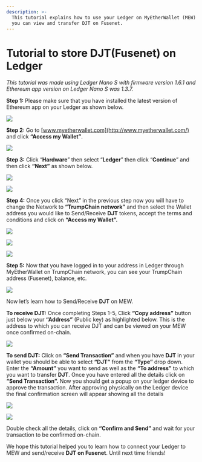 ```yaml
---
description: >-
  This tutorial explains how to use your Ledger on MyEtherWallet (MEW) so that
  you can view and transfer DJT on Fusenet.
---
```


# Tutorial to store DJT\(Fusenet\) on Ledger



_This tutorial was made using Ledger Nano S with firmware version 1.6.1 and Ethereum app version on Ledger Nano S was 1.3.7._

**Step 1:** Please make sure that you have installed the latest version of Ethereum app on your Ledger as shown below.

![](../.gitbook/assets/0%20%282%29.png)

**Step 2:** Go to [www.myetherwallet.com](http://www.myetherwallet.com/) and click **“Access my Wallet”**.

![](../.gitbook/assets/1%20%285%29.png)

**Step 3:** Click “**Hardware**” then select “**Ledger**” then click “**Continue**” and then click **“Next”** as shown below.

![](../.gitbook/assets/2%20%285%29.png)

![](../.gitbook/assets/3%20%284%29.png)

**Step 4:** Once you click “Next” in the previous step now you will have to change the Network to **“TrumpChain network”** and then select the Wallet address you would like to Send/Receive **DJT** tokens, accept the terms and conditions and click on **“Access my Wallet”.**

![](../.gitbook/assets/4%20%285%29.png)

![](../.gitbook/assets/5%20%283%29.png)

![](../.gitbook/assets/6%20%284%29.png)

**Step 5:** Now that you have logged in to your address in Ledger through MyEtherWallet on TrumpChain network, you can see your TrumpChain address \(Fusenet\), balance, etc.

![](../.gitbook/assets/7%20%283%29.png)

Now let’s learn how to Send/Receive **DJT** on MEW.

**To receive DJT:** Once completing Steps 1-5, Click **“Copy address”** button just below your **“Address”** \(Public key\) as highlighted below. This is the address to which you can receive DJT and can be viewed on your MEW once confirmed on-chain.

![](../.gitbook/assets/8%20%283%29.png)

**To send DJT:** Click on **“Send Transaction”** and when you have **DJT** in your wallet you should be able to select **“DJT”** from the **“Type”** drop down. Enter the **“Amount”** you want to send as well as the **“To address”** to which you want to transfer **DJT**. Once you have entered all the details click on **“Send Transaction”.** Now you should get a popup on your ledger device to approve the transaction. After approving physically on the Ledger device the final confirmation screen will appear showing all the details

![](../.gitbook/assets/9%20%283%29.png)

![](../.gitbook/assets/10%20%283%29.png)

Double check all the details, click on **“Confirm and Send”** and wait for your transaction to be confirmed on-chain.

We hope this tutorial helped you to learn how to connect your Ledger to MEW and send/receive **DJT on Fusenet**. Until next time friends!

